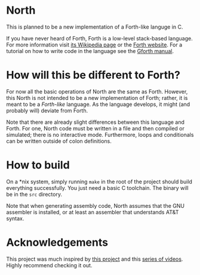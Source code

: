 # North

This is planned to be a new implementation of a Forth-like languge in C.

If you have never heard of Forth, Forth is a low-level stack-based
language. For more information visit [its Wikipedia page](https://en.wikipedia.org/wiki/Forth_(programming_language)) or the [Forth website](https://forth.com). For a tutorial on how to write code
in the language see the [Gforth manual](https://gforth.org/manual/).

# How will this be different to Forth?

For now all the basic operations of North are the same as Forth. However,
this North is not intended to be a new implementation of Forth; rather, it
is meant to be a *Forth-like* language. As the language develops, it
might (and probably will) deviate from Forth.

Note that there are already slight differences between this language and
Forth. For one, North code must be written in a file and then compiled
or simulated; there is no interactive mode. Furthermore, loops and conditionals
can be written outside of colon definitions.

# How to build

On a *nix system, simply running `make` in the root of the project
should build everything successfully. You just need a basic C toolchain. The binary
will be in the `src` directory.

Note that when generating assembly code, North assumes that the GNU
assembler is installed, or at least an assembler that understands AT&T syntax.

# Acknowledgements

This project was much inspired by [this project](https://gitlab.com/tsoding/porth)
and this [series of videos](https://www.youtube.com/playlist?list=PLpM-Dvs8t0VbMZA7wW9aR3EtBqe2kinu4). Highly recommend checking it out.
